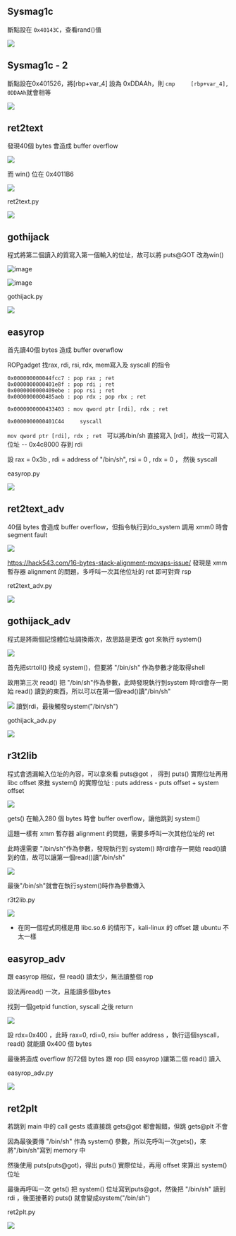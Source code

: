 ## Sysmag1c

斷點設在 `0x40143C`，查看rand()值  

![](https://hackmd.io/_uploads/H1-sqKojn.png)

## Sysmag1c - 2 


斷點設在0x401526，將[rbp+var_4] 設為 0xDDAAh，則 `cmp     [rbp+var_4], 0DDAAh`就會相等  

![](https://hackmd.io/_uploads/SydQyqssn.png)


## ret2text

發現40個 bytes 會造成 buffer overflow  

![](https://hackmd.io/_uploads/B1Bdhbho3.png)

而 win() 位在 0x4011B6   

![](https://hackmd.io/_uploads/BJCHTbhsn.png)

ret2text.py

![](https://hackmd.io/_uploads/Skw9qwz32.png)


## gothijack

程式將第二個讀入的質寫入第一個輸入的位址，故可以將 puts@GOT 改為win()

![image](https://hackmd.io/_uploads/HyBEvC3o3.png)

![image](https://hackmd.io/_uploads/rJB8PR2j3.png)



gothijack.py

![](https://hackmd.io/_uploads/SykSGufh2.png)


## easyrop

首先讀40個 bytes 造成 buffer overwflow

ROPgadget 找rax, rdi, rsi, rdx, mem寫入及 syscall 的指令

```
0x000000000044fcc7 : pop rax ; ret
0x0000000000401e8f : pop rdi ; ret
0x0000000000409ebe : pop rsi ; ret
0x0000000000485aeb : pop rdx ; pop rbx ; ret

0x0000000000433403 : mov qword ptr [rdi], rdx ; ret

0x0000000000401C44     syscall  
```
`mov qword ptr [rdi], rdx ; ret ` 可以將/bin/sh 直接寫入 [rdi]，故找一可寫入位址 -- 0x4c8000 存到 rdi

設 rax = 0x3b , rdi = address of "/bin/sh", rsi = 0 , rdx = 0 ， 然後 syscall

easyrop.py

![](https://hackmd.io/_uploads/Hk_gr_fh2.png)





## ret2text_adv

40個 bytes 會造成 buffer overflow，但指令執行到do_system 調用 xmm0 時會 segment fault

![](https://hackmd.io/_uploads/H1PixKMh2.png)


https://hack543.com/16-bytes-stack-alignment-movaps-issue/
發現是 xmm 暫存器 alignment 的問題，多呼叫一次其他位址的 ret 即可對齊 rsp

ret2text_adv.py

![](https://hackmd.io/_uploads/HJ-veYf2n.png)


## gothijack_adv

程式是將兩個記憶體位址調換兩次，故思路是更改 got 來執行 system()

![](https://hackmd.io/_uploads/HJFpXFMn3.png)

首先把strtoll() 換成 system()，但要將 "/bin/sh" 作為參數才能取得shell

故用第三次 read() 把  "/bin/sh"作為參數，此時發現執行到system 時rdi會存一開始 read() 讀到的東西，所以可以在第一個read()讀"/bin/sh"

![](https://hackmd.io/_uploads/Byqy0tG3n.png)
讀到rdi，最後觸發system("/bin/sh")

gothijack_adv.py

![](https://hackmd.io/_uploads/rkSkQtznh.png)


## r3t2lib

程式會透漏輸入位址的內容，可以拿來看 puts@got ， 得到 puts() 實際位址再用 libc offset 來推 system() 的實際位址 : puts address - puts offset + system offset

![](https://hackmd.io/_uploads/BkVa15M2h.png)


gets() 在輸入280 個 bytes 時會 buffer overflow，讓他跳到 system()

這題一樣有 xmm 暫存器 alignment 的問題，需要多呼叫一次其他位址的 ret

此時還需要 "/bin/sh"作為參數，發現執行到 system() 時rdi會存一開始 read()讀到的值，故可以讓第一個read()讀"/bin/sh"

![](https://hackmd.io/_uploads/H1YylcGn2.png)  

最後"/bin/sh"就會在執行system()時作為參數傳入


r3t2lib.py

![](https://hackmd.io/_uploads/SyOdPFG33.png)


* 在同一個程式同樣是用 libc.so.6 的情形下，kali-linux 的 offset 跟 ubuntu 不太一樣



## easyrop_adv

跟 easyrop 相似，但 read() 讀太少，無法讀整個 rop

設法再read() 一次，且能讀多個bytes

找到一個getpid function, syscall 之後 return

![](https://hackmd.io/_uploads/BkrHwqMnh.png)


設 rdx=0x400 ，此時  rax=0, rdi=0, rsi= buffer address ，執行這個syscall，read() 就能讀 0x400 個 bytes

最後將造成 overflow 的72個 bytes 跟 rop (同 easyrop )讓第二個 read() 讀入

easyrop_adv.py

![](https://hackmd.io/_uploads/rJzl_cG3h.png)

## ret2plt


若跳到 main 中的 call gests 或直接跳 gets@got 都會報錯，但跳 gets@plt 不會

因為最後要傳 "/bin/sh" 作為 system() 參數，所以先呼叫一次gets()，來將"/bin/sh"寫到 memory 中

然後使用 puts(puts@got)，得出 puts() 實際位址，再用 offset 來算出 system() 位址

最後再呼叫一次 gets() 把 system() 位址寫到puts@got，然後把 "/bin/sh" 讀到 rdi ，後面接著的 puts() 就會變成system("/bin/sh")

ret2plt.py

![](https://hackmd.io/_uploads/SJv8i5Gn2.png)

